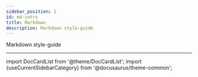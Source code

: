 ```yaml
---
sidebar_position: 1
id: md-intro
title: Markdown
description: Markdown style-guide
---
```


Markdown style-guide

----

import DocCardList from '@theme/DocCardList';
import {useCurrentSidebarCategory} from '@docusaurus/theme-common';

<DocCardList items={useCurrentSidebarCategory().items}/>